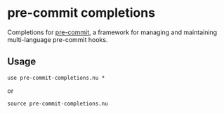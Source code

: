 # pre-commit completions

Completions for [pre-commit](https://pre-commit.com/), a framework for managing and maintaining multi-language pre-commit hooks.

## Usage

```nushell
use pre-commit-completions.nu *
```

or

```nushell
source pre-commit-completions.nu
```
